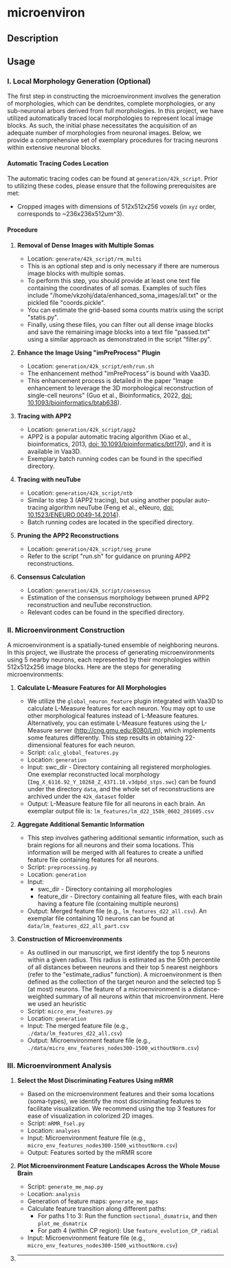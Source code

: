 # microenviron
## Description
## Usage
### Ⅰ. Local Morphology Generation (Optional)
The first step in constructing the microenvironment involves the generation of morphologies, which can be dendrites, complete morphologies, or any sub-neuronal arbors derived from full morphologies. In this project, we have utilized automatically traced local morphologies to represent local image blocks. As such, the initial phase necessitates the acquisition of an adequate number of morphologies from neuronal images. Below, we provide a comprehensive set of exemplary procedures for tracing neurons within extensive neuronal blocks.
#### Automatic Tracing Codes Location
The automatic tracing codes can be found at `generation/42k_script`. Prior to utilizing these codes, please ensure that the following prerequisites are met:

- Cropped images with dimensions of 512x512x256 voxels (in `xyz` order, corresponds to ~236x236x512um^3).

#### Procedure
1. **Removal of Dense Images with Multiple Somas**
   
   - Location: `generate/42k_script/rm_multi`
   - This is an optional step and is only necessary if there are numerous image blocks with multiple somas.
   - To perform this step, you should provide at least one text file containing the coordinates of all somas. Examples of such files include "/home/vkzohj/data/enhanced_soma_images/all.txt" or the pickled file "coords.pickle".
   - You can estimate the grid-based soma counts matrix using the script "statis.py".
   - Finally, using these files, you can filter out all dense image blocks and save the remaining image blocks into a text file "passed.txt" using a similar approach as demonstrated in the script "filter.py".

2. **Enhance the Image Using "imPreProcess" Plugin**
   
   - Location: `generation/42k_script/enh/run.sh`
   - The enhancement method "imPreProcess" is bound with Vaa3D.
   - This enhancement process is detailed in the paper "Image enhancement to leverage the 3D morphological reconstruction of single-cell neurons" (Guo et al., Bioinformatics, 2022, [doi: 10.1093/bioinformatics/btab638](https://doi.org/10.1093/bioinformatics/btab638)).

3. **Tracing with APP2**
   
   - Location: `generation/42k_script/app2`
   - APP2 is a popular automatic tracing algorithm (Xiao et al., bioinformatics, 2013, [doi: 10.1093/bioinformatics/btt170](https://doi.org/10.1093/bioinformatics/btt170)), and it is available in Vaa3D.
   - Exemplary batch running codes can be found in the specified directory.

4. **Tracing with neuTube**
   
   - Location: `generation/42k_script/ntb`
   - Similar to step 3 (APP2 tracing), but using another popular auto-tracing algorithm neuTube (Feng et al., eNeuro, [doi: 10.1523/ENEURO.0049-14.2014](https://doi.org/10.1523/ENEURO.0049-14.2014)).
   - Batch running codes are located in the specified directory.

5. **Pruning the APP2 Reconstructions**
   
   - Location: `generation/42k_script/seg_prune`
   - Refer to the script "run.sh" for guidance on pruning APP2 reconstructions.

6. **Consensus Calculation**
   
   - Location: `generation/42k_script/consensus`
   - Estimation of the consensus morphology between pruned APP2 reconstruction and neuTube reconstruction.
   - Relevant codes can be found in the specified directory.

### Ⅱ. Microenvironment Construction
A microenvironment is a spatially-tuned ensemble of neighboring neurons. In this project, we illustrate the process of generating microenvironments using 5 nearby neurons, each represented by their morphologies within 512x512x256 image blocks. Here are the steps for generating microenvironments:

1. **Calculate L-Measure Features for All Morphologies**

   - We utilize the `global_neuron_feature` plugin integrated with Vaa3D to calculate L-Measure features for each neuron. You may opt to use other morphological features instead of L-Measure features. Alternatively, you can estimate L-Measure features using the L-Measure server (http://cng.gmu.edu:8080/Lm), which implements some features differently. This step results in obtaining 22-dimensional features for each neuron.
   - Script: `calc_global_features.py`
   - Location: `generation`
   - Input: swc_dir - Directory containing all registered morphologies. One exemplar reconstructed local morphology (`Img_X_6116.92_Y_10268_Z_4371.18.v3dpbd_stps.swc`) can be found under the directory `data`, and the whole set of reconstructions are archived under the `42k_dataset` folder
   - Output: L-Measure feature file for all neurons in each brain. An exemplar output file is: `lm_features/lm_d22_150k_0602_201605.csv`

2. **Aggregate Additional Semantic Information**

   - This step involves gathering additional semantic information, such as brain regions for all neurons and their soma locations. This information will be merged with all features to create a unified feature file containing features for all neurons.
   - Script: `preprocessing.py`
   - Location: `generation`
   - Input:
     - swc_dir - Directory containing all morphologies
     - feature_dir - Directory containing all feature files, with each brain having a feature file (containing multiple neurons)
   - Output: Merged feature file (e.g., `lm_features_d22_all.csv`). An exemplar file containing 10 neurons can be found at `data/lm_features_d22_all_part.csv`

3. **Construction of Microenvironments**

   - As outlined in our manuscript, we first identify the top 5 neurons within a given radius. This radius is estimated as the 50th percentile of all distances between neurons and their top 5 nearest neighbors (refer to the "estimate_radius" function). A microenvironment is then defined as the collection of the target neuron and the selected top 5 (at most) neurons. The feature of a microenvironment is a distance-weighted summary of all neurons within that microenvironment. Here we used an heuristic 
   - Script: `micro_env_features.py`
   - Location: `generation`
   - Input: The merged feature file (e.g., `./data/lm_features_d22_all.csv`)
   - Output: Microenvironment feature file (e.g., `./data/micro_env_features_nodes300-1500_withoutNorm.csv`)

### Ⅲ. Microenvironment Analysis
1. **Select the Most Discriminating Features Using mRMR**

   - Based on the microenvironment features and their soma locations (soma-types), we identify the most discriminating features to facilitate visualization. We recommend using the top 3 features for ease of visualization in colorized 2D images.
   - Script: `mRMR_fsel.py`
   - Location: `analyses`
   - Input: Microenvironment feature file (e.g., `micro_env_features_nodes300-1500_withoutNorm.csv`)
   - Output: Features sorted by the mRMR score

2. **Plot Microenvironment Feature Landscapes Across the Whole Mouse Brain**

   - Script: `generate_me_map.py`
   - Location: `analysis`
   - Generation of feature maps: `generate_me_maps`
   - Calculate feature transition along different paths:
     - For paths 1 to 3: Run the function `sectional_dsmatrix`, and then `plot_me_dsmatrix`
     - For path 4 (within CP region): Use `feature_evolution_CP_radial`
   - Input: Microenvironment feature file (e.g., `micro_env_features_nodes300-1500_withoutNorm.csv`)

3. ****

